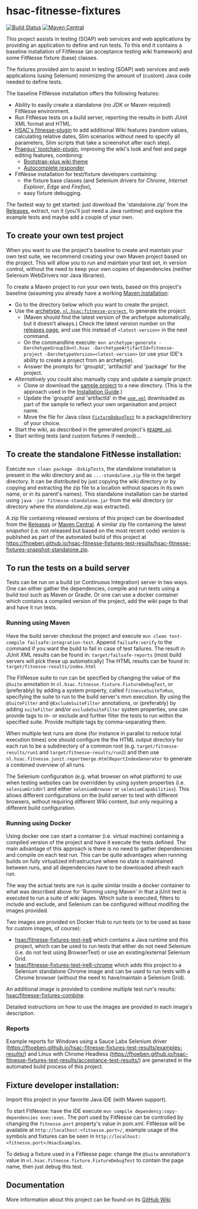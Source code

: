 # hsac-fitnesse-fixtures
[![Build Status](https://travis-ci.org/fhoeben/hsac-fitnesse-fixtures.svg?branch=master)](https://travis-ci.org/fhoeben/hsac-fitnesse-fixtures) [![Maven Central](https://img.shields.io/maven-central/v/nl.hsac/hsac-fitnesse-fixtures.svg?maxAge=86400)](https://mvnrepository.com/artifact/nl.hsac/hsac-fitnesse-fixtures)

This project assists in testing (SOAP) web services and web applications by providing an application to define and run tests. To this end it contains a baseline installation of FitNesse (an acceptance testing wiki framework) and some FitNesse fixture (base) classes.

The fixtures provided aim to assist in testing (SOAP) web services and web applications (using Selenium) minimizing the amount of (custom) Java code needed to define tests.

The baseline FitNesse installation offers the following features:
* Ability to easily create a standalone (no JDK or Maven required) FitNesse environment.
* Run FitNesse tests on a build server, reporting the results in both JUnit XML format and HTML.
* [HSAC's fitnesse-plugin](https://github.com/fhoeben/hsac-fitnesse-plugin) to add additional Wiki features (random values, calculating relative dates, 
  Slim scenarios without need to specify all parameters, Slim scripts that take a screenshot after each step).
* [Praegus' toolchain-plugin](https://gitlab.com/praegus/toolchain-fixtures/toolchain-fixtures), improving the wiki's look and feel and page editing features, combining:
    - [Bootstrap-plus wiki theme](https://github.com/tcnh/fitnesse-bootstrap-plus-theme)
    - [Autocomplete responder](https://gitlab.com/praegus/toolchain-fixtures/fitnesse-autocomplete-responder)
* FitNesse installation for test/fixture developers containing:
    - the fixture base classes (and Selenium drivers for _Chrome_, _Internet Explorer_, _Edge_ and _Firefox_),
    - easy fixture debugging.

The fastest way to get started: just download the 'standalone.zip' from the 
[Releases](https://github.com/fhoeben/hsac-fitnesse-fixtures/releases/latest), extract, run it (you'll just need a
Java runtime) and explore the example tests and maybe add a couple of your own.

## To create your own test project
When you want to use the project's baseline to create and maintain your own test suite, we recommend creating your own Maven project based on the project. This will allow you to run and maintain your test set, in version control, without the need to keep your own copies of dependencies (neither Selenium WebDrivers nor Java libraries).

To create a Maven project to run your own tests, based on this project's baseline (assuming you already have a working [Maven installation](https://maven.apache.org/guides/getting-started/maven-in-five-minutes.html):
 * Go to the directory below which you want to create the project.
 * Use the [archetype, `nl.hsac:fitnesse-project`,](https://github.com/fhoeben/fitnesse-project-archetype) to generate the project: 
   * (Maven should find the latest version of the archetype automatically, but it doesn't always.) Check the latest version number on the [releases page](https://github.com/fhoeben/fitnesse-project-archetype/releases/latest), and use this instead of `<latest-version>` in the next command.
   * On the commandline execute: `mvn archetype:generate -DarchetypeGroupId=nl.hsac -DarchetypeArtifactId=fitnesse-project -DarchetypeVersion=<latest-version>` (or use your IDE's ability to create a project from an archetype).
   * Answer the prompts for 'groupId', 'artifactId' and 'package' for the project.
 * _Alternatively_ you could also manually copy and update a sample project: 
   * Clone or download the [sample project](https://github.com/fhoeben/sample-fitnesse-project) to a new directory. (This is the approach used in the [Installation Guide](https://github.com/fhoeben/hsac-fitnesse-fixtures/wiki/Installation-Guide).)
   * Update the 'groupId' and 'artifactId' in the [`pom.xml`](https://github.com/fhoeben/sample-fitnesse-project/blob/master/pom.xml) downloaded as part of the sample to reflect your own organisation and project name.
   * Move the file for Java class [`FixtureDebugTest`](https://github.com/fhoeben/sample-fitnesse-project/blob/master/src/test/java/nl/hsac/fitnesse/sample_project/FixtureDebugTest.java) to a package/directory of your choice.
 * Start the wiki, as described in the generated project's [`README.md`](https://github.com/fhoeben/fitnesse-project-archetype/blob/master/src/main/resources/archetype-resources/README.md#running-locally).
 * Start writing tests (and custom fixtures if needed)...

## To create the standalone FitNesse installation:
Execute `mvn clean package -DskipTests`, the standalone installation is present in the wiki
directory and as `...-standalone.zip` file in the target directory. It can be distributed by just copying the wiki directory or by copying and extracting the zip file to a location without spaces in its own name, or in its parent's names).
This standalone installation can be started using `java -jar fitnesse-standalone.jar` from the wiki directory (or directory where the _standalone.zip_ was extracted).

A zip file containing released versions of this project can be downloaded from the [Releases](https://github.com/fhoeben/hsac-fitnesse-fixtures/releases/latest) or [Maven Central](https://repository.sonatype.org/service/local/artifact/maven/redirect?r=central-proxy&g=nl.hsac&a=hsac-fitnesse-fixtures&c=standalone&p=zip&v=RELEASE).
A similar zip file containing the latest *snapshot* (i.e. not released but based on the most recent code) version is published as part of the automated build of this project at https://fhoeben.github.io/hsac-fitnesse-fixtures-test-results/hsac-fitnesse-fixtures-snapshot-standalone.zip.

## To run the tests on a build server
Tests can be run on a build (or Continuous Integration) server in two ways. One can either gather the dependencies, compile and run tests using a build tool such as Maven or Gradle. Or one can use a docker container which contains a compiled version of the project, add the wiki page to that and have it run tests.

### Running using Maven
Have the build server checkout the project and execute `mvn clean test-compile failsafe:integration-test`. Append `failsafe:verify` to the command if you want the build to fail in case of test failures.
The result in JUnit XML results can be found in: `target/failsafe-reports` (most build servers will pick these up automatically)
The HTML results can be found in: `target/fitnesse-results/index.html`

The FitNesse suite to run can be specified by changing the value of the `@Suite` annotation in `nl.hsac.fitnesse.fixture.FixtureDebugTest`, or (preferably) by adding a system property, called `fitnesseSuiteToRun`, specifying the suite to run to the build server's mvn execution.
By using the `@SuiteFilter` and `@ExcludeSuiteFilter` annotations, or (preferably) by adding `suiteFilter` and/or `excludeSuiteFilter` system properties, one can provide tags to in- or exclude and further filter the tests to run within the specified suite. Provide multiple tags by comma-separating them.

When multiple test runs are done (for instance in parallel to reduce total execution times) one should configure the the HTML output directory for each run to be a subdirectory of a common root (e.g. `target/fitnesse-results/run1` and `target/fitnesse-results/run2`) and then use `nl.hsac.fitnesse.junit.reportmerge.HtmlReportIndexGenerator` to generate a combined overview of all runs.

The Selenium configuration (e.g. what browser on what platform) to use when testing websites can be overridden by using system properties (i.e. `seleniumGridUrl` and either `seleniumBrowser` or `seleniumCapabilities`).
This allows different configurations on the build server to test with different browsers, without requiring different Wiki content, but only requiring a different build configuration.

### Running using Docker
Using docker one can start a container (i.e. virtual machine) containing a compiled version of the project and have it execute the tests defined. The main advantage of this approach is there is no need to gather dependencies and compile on each test run. This can be quite advantages when running builds on fully virtualized infrastructure where no state is maintained between runs, and all dependencies have to be downloaded afresh each run.

The way the actual tests are run is quite similar inside a docker container to what was described above for 'Running using Maven' in that a jUnit test is executed to run a suite of wiki pages.
Which suite is executed, filters to include and exclude, and Selenium can be configured without modifing the images provided.

Two images are provided on Docker Hub to run tests (or to be used as base for custom images, of course):
 * [hsac/fitnesse-fixtures-test-jre8](https://hub.docker.com/r/hsac/fitnesse-fixtures-test-jre8/) which contains a Java runtime and this project, which can be used to run tests that either do not need Selenium (i.e. do not test using BrowserTest) or use an existing/external Selenium Grid.
 * [hsac/fitnesse-fixtures-test-jre8-chrome](https://hub.docker.com/r/hsac/fitnesse-fixtures-test-jre8-chrome/) which adds this project to a Selenium standalone Chrome image and can be used to run tests with a Chrome browser (without the need to have/maintain a Selenium Grid).

An additional image is provided to combine multiple test run's results: [hsac/fitnesse-fixtures-combine](https://hub.docker.com/r/hsac/fitnesse-fixtures-combine).

Detailed instructions on how to use the images are provided in each image's description.

### Reports
Example reports for Windows using a Sauce Labs Selenium driver (https://fhoeben.github.io/hsac-fitnesse-fixtures-test-results/examples-results/) and Linux with Chrome Headless (https://fhoeben.github.io/hsac-fitnesse-fixtures-test-results/acceptance-test-results/) are generated in the automated build process of this project.

## Fixture developer installation:
Import this project in your favorite Java IDE (with Maven support).

To start FitNesse: have the IDE execute `mvn compile dependency:copy-dependencies exec:exec`. The port used by FitNesse can be controlled by changing the `fitnesse.port` property's value in pom.xml.
FitNesse will be available at `http://localhost:<fitnesse.port>/`, example usage of the symbols and fixtures can be seen in `http://localhost:<fitnesse.port>/HsacExamples`.

To debug a fixture used in a FitNesse page: change the `@Suite` annotation's value in `nl.hsac.fitnesse.fixture.FixtureDebugTest` to contain the page name, then just debug this test.

## Documentation
More information about this project can be found on its [GitHub Wiki](https://github.com/fhoeben/hsac-fitnesse-fixtures/wiki)
